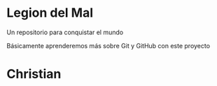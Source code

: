 # Legion del Mal
Un repositorio para conquistar el mundo

Básicamente aprenderemos más sobre Git y GitHub con este proyecto


# Christian